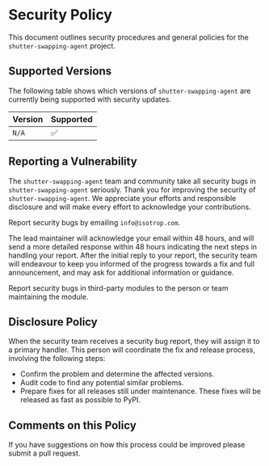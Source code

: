 # Security Policy

This document outlines security procedures and general policies for the `shutter-swapping-agent` project.

## Supported Versions

The following table shows which versions of `shutter-swapping-agent` are currently being supported with security updates.

| Version   | Supported          |
| --------- | ------------------ |
| `N/A`     | :white_check_mark: |

## Reporting a Vulnerability

The `shutter-swapping-agent` team and community take all security bugs in `shutter-swapping-agent` seriously. Thank you for improving the security of `shutter-swapping-agent`. We appreciate your efforts and responsible disclosure and will make every effort to acknowledge your contributions.

Report security bugs by emailing `info@isotrop.com`.

The lead maintainer will acknowledge your email within 48 hours, and will send a more detailed response within 48 hours indicating the next steps in handling your report. After the initial reply to your report, the security team will endeavour to keep you informed of the progress towards a fix and full announcement, and may ask for additional information or guidance.

Report security bugs in third-party modules to the person or team maintaining the module.

## Disclosure Policy

When the security team receives a security bug report, they will assign it to a primary handler. This person will coordinate the fix and release process, involving the following steps:

- Confirm the problem and determine the affected versions.
- Audit code to find any potential similar problems.
- Prepare fixes for all releases still under maintenance. These fixes will be released as fast as possible to PyPI.

## Comments on this Policy

If you have suggestions on how this process could be improved please submit a pull request.
